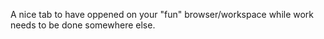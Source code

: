 A nice tab to have oppened on your "fun" browser/workspace while work needs to be done somewhere else.
